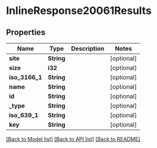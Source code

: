 # InlineResponse20061Results

## Properties

Name | Type | Description | Notes
------------ | ------------- | ------------- | -------------
**site** | **String** |  | [optional] 
**size** | **i32** |  | [optional] 
**iso_3166_1** | **String** |  | [optional] 
**name** | **String** |  | [optional] 
**id** | **String** |  | [optional] 
**_type** | **String** |  | [optional] 
**iso_639_1** | **String** |  | [optional] 
**key** | **String** |  | [optional] 

[[Back to Model list]](../README.md#documentation-for-models) [[Back to API list]](../README.md#documentation-for-api-endpoints) [[Back to README]](../README.md)


